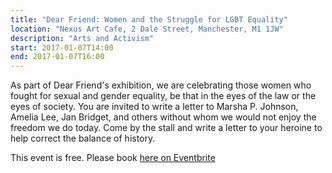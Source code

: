 ```yaml
---
title: "Dear Friend: Women and the Struggle for LGBT Equality"
location: "Nexus Art Cafe, 2 Dale Street, Manchester, M1 1JW"
description: "Arts and Activism"
start: 2017-01-07T14:00
end: 2017-01-07T16:00
---
```

As part of Dear Friend's exhibition, we are celebrating those women who fought for sexual and gender equality, be that in the eyes of the law or the eyes of society. You are invited to write a letter to Marsha P. Johnson, Amelia Lee, Jan Bridget, and others without whom we would not enjoy the freedom we do today. Come by the stall and write a letter to your heroine to help correct the balance of history.

This event is free. Please book [here on Eventbrite](https://dear-friend-women-and-lgbt-equality.eventbrite.co.uk)

